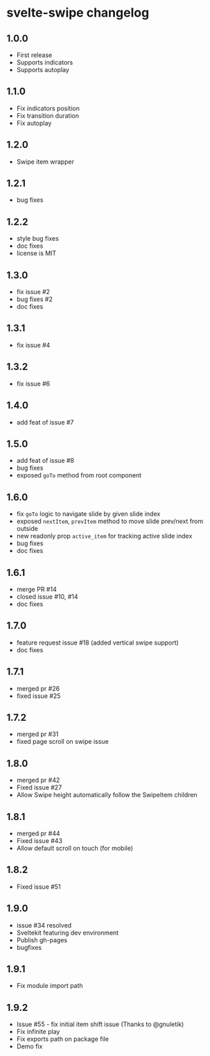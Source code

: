 # svelte-swipe changelog

## 1.0.0

* First release
* Supports indicators
* Supports autoplay

## 1.1.0

* Fix indicators position
* Fix transition duration
* Fix autoplay

## 1.2.0

* Swipe item wrapper

## 1.2.1

* bug fixes

## 1.2.2

* style bug fixes
* doc fixes
* license is MIT

## 1.3.0

* fix issue #2
* bug fixes #2
* doc fixes

## 1.3.1

* fix issue #4

## 1.3.2

* fix issue #6

## 1.4.0

* add feat of issue #7

## 1.5.0

* add feat of issue #8
* bug fixes
* exposed `goTo` method from root component

## 1.6.0

* fix `goTo` logic to navigate slide by given slide index
* exposed `nextItem`, `prevItem` method to move slide prev/next from outside
* new readonly prop `active_item` for tracking active slide index
* bug fixes
* doc fixes

## 1.6.1

* merge PR #14
* closed issue #10, #14
* doc fixes

## 1.7.0

* feature request issue #18 (added vertical swipe support)
* doc fixes

## 1.7.1

* merged pr #26
* fixed issue #25

## 1.7.2

* merged pr #31
* fixed page scroll on swipe issue

## 1.8.0

* merged pr #42
* Fixed issue #27
* Allow Swipe height automatically follow the SwipeItem children

## 1.8.1

* merged pr #44
* Fixed issue #43
* Allow default scroll on touch (for mobile)

## 1.8.2
* Fixed issue #51


## 1.9.0
* issue #34 resolved
* Sveltekit featuring dev environment
* Publish gh-pages
* bugfixes

## 1.9.1
* Fix module import path

## 1.9.2
* Issue #55 - fix initial item shift issue (Thanks to @gnuletik)
* Fix infinite play
* Fix exports path on package file
* Demo fix

